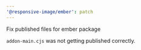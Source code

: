 ```yaml
---
'@responsive-image/ember': patch
---
```


Fix published files for ember package

`addon-main.cjs` was not getting published correctly.
